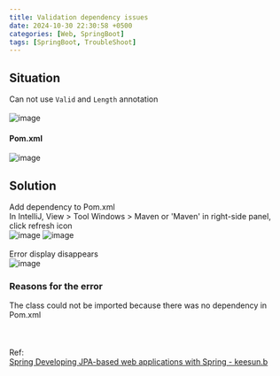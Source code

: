 ```yaml
---
title: Validation dependency issues
date: 2024-10-30 22:30:58 +0500
categories: [Web, SpringBoot]
tags: [SpringBoot, TroubleShoot]
---
```


## Situation
Can not use `Valid` and `Length` annotation<br><br>
![image](https://github.com/user-attachments/assets/887ab8fb-5a69-4d8a-a267-bc118e2216db)
#### Pom.xml
![image](https://github.com/user-attachments/assets/2eed9cd1-9c44-49cc-add9-f8cfb1da96a9)



## Solution
Add dependency to Pom.xml<br>
In IntelliJ, View > Tool Windows > Maven or 'Maven' in right-side panel, click refresh icon<br>
![image](https://github.com/user-attachments/assets/d071eaa9-7d86-44f9-ab20-be33f9dacba4)
![image](https://github.com/user-attachments/assets/4c014757-cce7-4d3b-b702-7de0a8956f01) <br><br>
Error display disappears <br>
![image](https://github.com/user-attachments/assets/43654b87-fc03-4c4b-832b-257d123808d9)


### Reasons for the error 
The class could not be imported because there was no dependency in Pom.xml
<br><br><br><br>
Ref:<br>
<a href="https://www.inflearn.com/course/%EC%8A%A4%ED%94%84%EB%A7%81-JPA-%EC%9B%B9%EC%95%B1?srsltid=AfmBOoozd6pBw1_ALfiGM_qwkoMpz4vkUglI6bC_-pig-IxyssTQ7LPn">Spring Developing JPA-based web applications with Spring - keesun.b</a>
